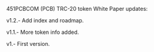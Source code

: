 451PCBCOM (PCB) TRC-20 token White Paper updates:

v1.2.- Add index and roadmap.

v1.1.- More token info added.

v1.- First version.
